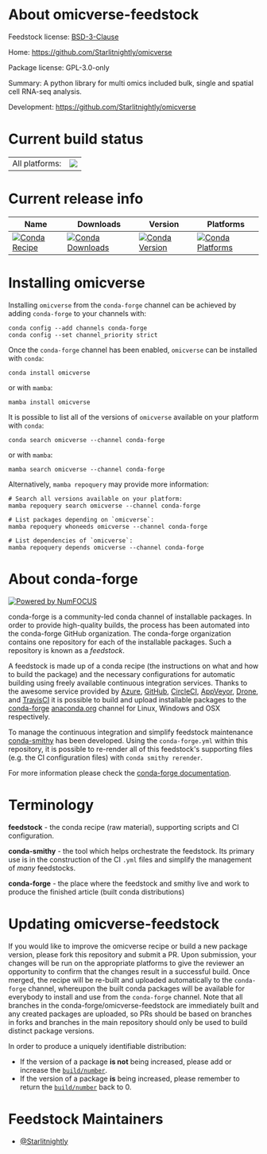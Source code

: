 About omicverse-feedstock
=========================

Feedstock license: [BSD-3-Clause](https://github.com/conda-forge/omicverse-feedstock/blob/main/LICENSE.txt)

Home: https://github.com/Starlitnightly/omicverse

Package license: GPL-3.0-only

Summary: A python library for multi omics included bulk, single and spatial cell RNA-seq analysis.

Development: https://github.com/Starlitnightly/omicverse

Current build status
====================


<table><tr><td>All platforms:</td>
    <td>
      <a href="https://dev.azure.com/conda-forge/feedstock-builds/_build/latest?definitionId=19735&branchName=main">
        <img src="https://dev.azure.com/conda-forge/feedstock-builds/_apis/build/status/omicverse-feedstock?branchName=main">
      </a>
    </td>
  </tr>
</table>

Current release info
====================

| Name | Downloads | Version | Platforms |
| --- | --- | --- | --- |
| [![Conda Recipe](https://img.shields.io/badge/recipe-omicverse-green.svg)](https://anaconda.org/conda-forge/omicverse) | [![Conda Downloads](https://img.shields.io/conda/dn/conda-forge/omicverse.svg)](https://anaconda.org/conda-forge/omicverse) | [![Conda Version](https://img.shields.io/conda/vn/conda-forge/omicverse.svg)](https://anaconda.org/conda-forge/omicverse) | [![Conda Platforms](https://img.shields.io/conda/pn/conda-forge/omicverse.svg)](https://anaconda.org/conda-forge/omicverse) |

Installing omicverse
====================

Installing `omicverse` from the `conda-forge` channel can be achieved by adding `conda-forge` to your channels with:

```
conda config --add channels conda-forge
conda config --set channel_priority strict
```

Once the `conda-forge` channel has been enabled, `omicverse` can be installed with `conda`:

```
conda install omicverse
```

or with `mamba`:

```
mamba install omicverse
```

It is possible to list all of the versions of `omicverse` available on your platform with `conda`:

```
conda search omicverse --channel conda-forge
```

or with `mamba`:

```
mamba search omicverse --channel conda-forge
```

Alternatively, `mamba repoquery` may provide more information:

```
# Search all versions available on your platform:
mamba repoquery search omicverse --channel conda-forge

# List packages depending on `omicverse`:
mamba repoquery whoneeds omicverse --channel conda-forge

# List dependencies of `omicverse`:
mamba repoquery depends omicverse --channel conda-forge
```


About conda-forge
=================

[![Powered by
NumFOCUS](https://img.shields.io/badge/powered%20by-NumFOCUS-orange.svg?style=flat&colorA=E1523D&colorB=007D8A)](https://numfocus.org)

conda-forge is a community-led conda channel of installable packages.
In order to provide high-quality builds, the process has been automated into the
conda-forge GitHub organization. The conda-forge organization contains one repository
for each of the installable packages. Such a repository is known as a *feedstock*.

A feedstock is made up of a conda recipe (the instructions on what and how to build
the package) and the necessary configurations for automatic building using freely
available continuous integration services. Thanks to the awesome service provided by
[Azure](https://azure.microsoft.com/en-us/services/devops/), [GitHub](https://github.com/),
[CircleCI](https://circleci.com/), [AppVeyor](https://www.appveyor.com/),
[Drone](https://cloud.drone.io/welcome), and [TravisCI](https://travis-ci.com/)
it is possible to build and upload installable packages to the
[conda-forge](https://anaconda.org/conda-forge) [anaconda.org](https://anaconda.org/)
channel for Linux, Windows and OSX respectively.

To manage the continuous integration and simplify feedstock maintenance
[conda-smithy](https://github.com/conda-forge/conda-smithy) has been developed.
Using the ``conda-forge.yml`` within this repository, it is possible to re-render all of
this feedstock's supporting files (e.g. the CI configuration files) with ``conda smithy rerender``.

For more information please check the [conda-forge documentation](https://conda-forge.org/docs/).

Terminology
===========

**feedstock** - the conda recipe (raw material), supporting scripts and CI configuration.

**conda-smithy** - the tool which helps orchestrate the feedstock.
                   Its primary use is in the construction of the CI ``.yml`` files
                   and simplify the management of *many* feedstocks.

**conda-forge** - the place where the feedstock and smithy live and work to
                  produce the finished article (built conda distributions)


Updating omicverse-feedstock
============================

If you would like to improve the omicverse recipe or build a new
package version, please fork this repository and submit a PR. Upon submission,
your changes will be run on the appropriate platforms to give the reviewer an
opportunity to confirm that the changes result in a successful build. Once
merged, the recipe will be re-built and uploaded automatically to the
`conda-forge` channel, whereupon the built conda packages will be available for
everybody to install and use from the `conda-forge` channel.
Note that all branches in the conda-forge/omicverse-feedstock are
immediately built and any created packages are uploaded, so PRs should be based
on branches in forks and branches in the main repository should only be used to
build distinct package versions.

In order to produce a uniquely identifiable distribution:
 * If the version of a package **is not** being increased, please add or increase
   the [``build/number``](https://docs.conda.io/projects/conda-build/en/latest/resources/define-metadata.html#build-number-and-string).
 * If the version of a package **is** being increased, please remember to return
   the [``build/number``](https://docs.conda.io/projects/conda-build/en/latest/resources/define-metadata.html#build-number-and-string)
   back to 0.

Feedstock Maintainers
=====================

* [@Starlitnightly](https://github.com/Starlitnightly/)

